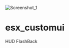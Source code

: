 ![Screenshot_1](https://user-images.githubusercontent.com/85451435/126378777-619642ba-16ce-40d3-b573-0454490197ac.png)
# esx_customui
HUD FlashBack
